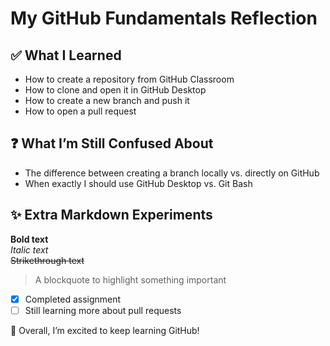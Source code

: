 # My GitHub Fundamentals Reflection  

## ✅ What I Learned  
- How to create a repository from GitHub Classroom  
- How to clone and open it in GitHub Desktop  
- How to create a new branch and push it  
- How to open a pull request  

## ❓ What I’m Still Confused About  
- The difference between creating a branch locally vs. directly on GitHub  
- When exactly I should use GitHub Desktop vs. Git Bash  

## ✨ Extra Markdown Experiments  
**Bold text**  
*Italic text*  
~~Strikethrough text~~  

> A blockquote to highlight something important  

- [x] Completed assignment  
- [ ] Still learning more about pull requests  

🎉 Overall, I’m excited to keep learning GitHub!  
